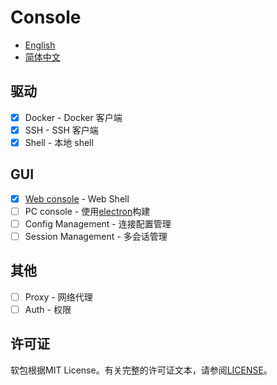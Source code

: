 # Console

- [English](./README.md)
- [简体中文](./README_cn.md)

## 驱动
- [x] Docker - Docker 客户端
- [x] SSH - SSH 客户端
- [x] Shell - 本地 shell

## GUI
- [x] [Web console](./cmd/web_console/) - Web Shell
- [ ] PC console - 使用[electron](https://github.com/electron/electron)构建
- [ ] Config Management - 连接配置管理
- [ ] Session Management - 多会话管理

## 其他
- [ ] Proxy - 网络代理
- [ ] Auth - 权限
 
## 许可证

软包根据MIT License。有关完整的许可证文本，请参阅[LICENSE](https://github.com/wzshiming/console/blob/master/LICENSE)。
